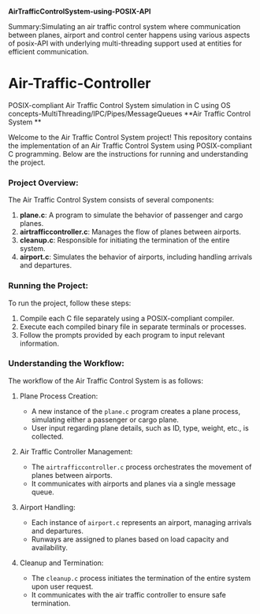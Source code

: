 **AirTrafficControlSystem-using-POSIX-API**

Summary:Simulating an air traffic control system where communication between planes, airport and control center happens using various aspects of posix-API with underlying multi-threading support used at entities for efficient communication.

# Air-Traffic-Controller
POSIX-compliant Air Traffic Control System simulation in C using OS concepts-MultiThreading/IPC/Pipes/MessageQueues
**Air Traffic Control System **

Welcome to the Air Traffic Control System project! This repository contains the implementation of an Air Traffic Control System using POSIX-compliant C programming. Below are the instructions for running and understanding the project.

### Project Overview:

The Air Traffic Control System consists of several components:
1. **plane.c**: A program to simulate the behavior of passenger and cargo planes.
2. **airtrafficcontroller.c**: Manages the flow of planes between airports.
3. **cleanup.c**: Responsible for initiating the termination of the entire system.
4. **airport.c**: Simulates the behavior of airports, including handling arrivals and departures.

### Running the Project:

To run the project, follow these steps:

1. Compile each C file separately using a POSIX-compliant compiler.
2. Execute each compiled binary file in separate terminals or processes.
3. Follow the prompts provided by each program to input relevant information.

### Understanding the Workflow:

The workflow of the Air Traffic Control System is as follows:

1. Plane Process Creation: 
   - A new instance of the `plane.c` program creates a plane process, simulating either a passenger or cargo plane.
   - User input regarding plane details, such as ID, type, weight, etc., is collected.

2. Air Traffic Controller Management:
   - The `airtrafficcontroller.c` process orchestrates the movement of planes between airports.
   - It communicates with airports and planes via a single message queue.

3. Airport Handling:
   - Each instance of `airport.c` represents an airport, managing arrivals and departures.
   - Runways are assigned to planes based on load capacity and availability.

4. Cleanup and Termination:
   - The `cleanup.c` process initiates the termination of the entire system upon user request.
   - It communicates with the air traffic controller to ensure safe termination.
